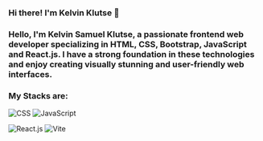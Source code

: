 ### Hi there! I'm Kelvin Klutse 👋

### Hello, I'm Kelvin Samuel Klutse, a passionate frontend web developer specializing in HTML, CSS, Bootstrap, JavaScript and React.js. I have a strong foundation in these technologies and enjoy creating visually stunning and user-friendly web interfaces.




### My Stacks are:
![CSS](https://camo.githubusercontent.com/19d98ab99fe0a1a5c00ef27920be3ada8548f2476877db0598960ac2a5f8788d/68747470733a2f2f696d672e736869656c64732e696f2f62616467652f2d435353332d2532333135373242363f7374796c653d666c61742d737175617265266c6f676f3d63737333)
![JavaScript](https://img.shields.io/badge/-JavaScript-%23F7DF1C?style=flat-square&logo=javascript&logoColor=000000&labelColor=%23F7DF1C&color=%23FFCE5A)

![React.js](https://img.shields.io/badge/-React.js-%23282C34?style=flat-square&logo=react)
![Vite](https://img.shields.io/badge/-Vite-%23646CFF?style=flat-square&logo=vite&logoColor=ffffff)


